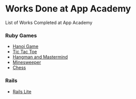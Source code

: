 <!--- set links --->
[hanoi-game]: ./w1/w1d1/towers_of_hanoi.rb
[ttt]: ./w1/w1d2/ttt.rb
[hangman-and-mastermind]: ./w1/w1d3
[minesweeper]: ./w2/w2d1/minesweeper.rb
[chess-game]: ./w2/w2d2-3/chess_game
[rails-lite]: https://github.com/lusketeer/rails_lite




Works Done at App Academy
=========================

List of Works Completed at App Academy

### Ruby Games
* [Hanoi Game][hanoi-game]
* [Tic Tac Toe][ttt]
* [Hangman and Mastermind][hangman-and-mastermind]
* [Minesweeper][minesweeper]
* [Chess][chess-game]

### Rails
* [Rails Lite][rails-lite]
